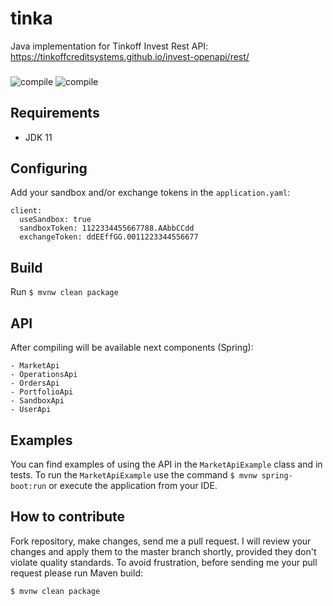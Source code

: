 # tinka
Java implementation for Tinkoff Invest Rest API: https://tinkoffcreditsystems.github.io/invest-openapi/rest/

###

![compile](https://github.com/0x100/tinka/workflows/compile/badge.svg?branch=master)
![compile](https://img.shields.io/github/last-commit/0x100/tinka)

## Requirements

- JDK 11

## Configuring
Add your sandbox and/or exchange tokens in the `application.yaml`:

```
client:
  useSandbox: true
  sandboxToken: 1122334455667788.AAbbCCdd
  exchangeToken: ddEEffGG.0011223344556677
```

## Build
Run `$ mvnw clean package`

## API
After compiling will be available next components (Spring):
```
- MarketApi
- OperationsApi
- OrdersApi
- PortfolioApi
- SandboxApi
- UserApi
```

## Examples
You can find examples of using the API in the `MarketApiExample` class and in tests.
To run the `MarketApiExample` use the command `$ mvnw spring-boot:run` or execute the application from your IDE.

## How to contribute
Fork repository, make changes, send me a pull request. I will review your changes and apply them to the master branch shortly, 
provided they don't violate quality standards. 
To avoid frustration, before sending me your pull request please run Maven build:
```
$ mvnw clean package
```